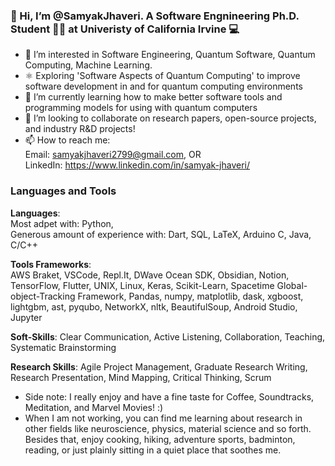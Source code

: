 ### 👋 Hi, I’m @SamyakJhaveri. A Software Engnineering Ph.D. Student 👨‍🎓 at Univeristy of California Irvine 💻
- 🔎 I’m interested in Software Engineering, Quantum Software, Quantum Computing, Machine Learning. 
- ⚛️ Exploring 'Software Aspects of Quantum Computing' to improve software development in and for quantum computing environments
- 🌱 I’m currently learning how to make better software tools and programming models for using with quantum computers
- 🤝 I’m looking to collaborate on research papers, open-source projects, and industry R&D projects!
- 📫 How to reach me: <br> Email: samyakjhaveri2799@gmail.com, OR <br> 
LinkedIn: https://www.linkedin.com/in/samyak-jhaveri/

### Languages and Tools

**Languages**: <br>
 Most adpet with: Python, <br>
 Generous amount of experience with: Dart, SQL, LaTeX, Arduino C, Java, C/C++

 **Tools Frameworks**: <br>
 AWS Braket, VSCode, Repl.It, DWave Ocean SDK, Obsidian, Notion, TensorFlow, Flutter, UNIX, Linux, Keras, Scikit-Learn, Spacetime Global-object-Tracking Framework, Pandas, numpy, matplotlib, dask, xgboost, lightgbm, ast, pyqubo, NetworkX, nltk, BeautifulSoup, Android Studio, Jupyter



**Soft-Skills**: Clear Communication, Active Listening, Collaboration, Teaching, Systematic Brainstorming 

**Research Skills**: Agile Project Management, Graduate Research Writing, Research Presentation, Mind Mapping, Critical Thinking, Scrum 


- Side note: I really enjoy and have a fine taste for Coffee, Soundtracks, Meditation, and Marvel Movies! :)
- When I am not working, you can find me learning about research in other fields like neuroscience, physics, material science and so forth. Besides that, enjoy cooking, hiking, adventure sports, badminton, reading, or just plainly sitting in a quiet place that soothes me.



<!---
SamyakJhaveri/SamyakJhaveri is a ✨ special ✨ repository because its `README.md` (this file) appears on your GitHub profile.
You can click the Preview link to take a look at your changes.
--->


